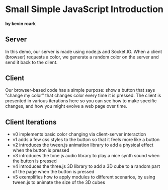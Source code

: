 # Small Simple JavaScript Introduction
#### by kevin roark

## Server
In this demo, our server is made using node.js and Socket.IO. When a client (browser) requests a color, we generate a random color on the server and send it back to the client.

## Client
Our browser-based code has a simple purpose: show a button that says "change my color" that changes color every time it is pressed. The client is presented in various iterations here so you can see how to make specific changes, and how you might evolve a web page over time.

## Client Iterations
* v0 implements basic color changing via client-server interaction
* v1 adds a few css styles to the button so that it feels more like a button
* v2 introduces the tween.js animation library to add a physical effect when the button is pressed
* v3 introduces the tone.js audio library to play a nice synth sound when the button is pressed
* v4 introduces the three.js 3D library to add a 3D cube to a random part of the page when the button is pressed
* v5 exemplifies how to apply modules to different scenarios, by using tween.js to animate the size of the 3D cubes
